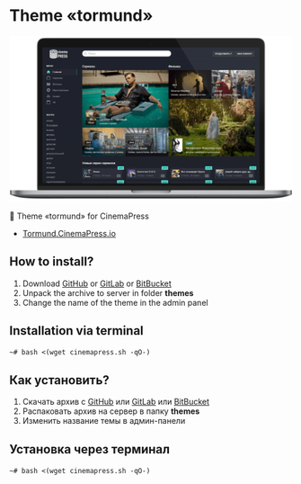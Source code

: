 # Theme «tormund»

![Theme «tormund» for CinemaPress](https://raw.githubusercontent.com/CinemaPress/Theme-Tormund/master/screenshot.png "Theme «tormund» for CinemaPress")

:art: Theme «tormund» for CinemaPress

- [Tormund.CinemaPress.io](http://Tormund.CinemaPress.io/)

## How to install?
1. Download [GitHub](https://github.com/CinemaPress/Theme-Tormund/archive/master.zip) or [GitLab](https://gitlab.com/CinemaPress/Theme-Tormund/repository/archive.zip) or [BitBucket](https://bitbucket.org/cinemapress/theme-tormund/get/master.zip)
2. Unpack the archive to server in folder **themes**
3. Change the name of the theme in the admin panel

## Installation via terminal
```
~# bash <(wget cinemapress.sh -qO-)
```

## Как установить?
1. Скачать архив с [GitHub](https://github.com/CinemaPress/Theme-Tormund/archive/master.zip) или [GitLab](https://gitlab.com/CinemaPress/Theme-Tormund/repository/archive.zip) или [BitBucket](https://bitbucket.org/cinemapress/theme-tormund/get/master.zip)
2. Распаковать архив на сервер в папку **themes**
3. Изменить название темы в админ-панели

## Установка через терминал
```
~# bash <(wget cinemapress.sh -qO-)
```